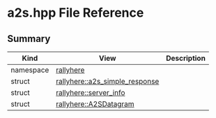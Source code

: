 # a2s.hpp File Reference



## Summary
| Kind | View | Description |
|------|------|-------------|
|namespace|[rallyhere](namespacerallyhere.xml.md#namespacerallyhere)||
|struct|[rallyhere::a2s_simple_response](structrallyhere_1_1a2s__simple__response.xml.md#structrallyhere_1_1a2s__simple__response)||
|struct|[rallyhere::server_info](structrallyhere_1_1server__info.xml.md#structrallyhere_1_1server__info)||
|struct|[rallyhere::A2SDatagram](structrallyhere_1_1A2SDatagram.xml.md#structrallyhere_1_1A2SDatagram)||
